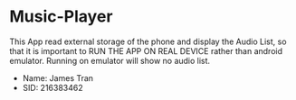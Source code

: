 # Music-Player

This App read external storage of the phone and display the Audio List, so that it is important to RUN THE APP ON REAL DEVICE rather than android emulator. Running on emulator will show no audio list.

- Name: James Tran
- SID: 216383462

